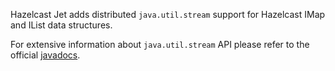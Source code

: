 Hazelcast Jet adds distributed `java.util.stream` support for Hazelcast
IMap and IList data structures.

For extensive information about `java.util.stream` API please refer to
the official [javadocs](https://docs.oracle.com/javase/8/docs/api/java/util/stream/package-summary.html).